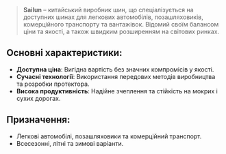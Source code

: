 > **Sailun** – китайський виробник шин, що спеціалізується на доступних шинах для легкових автомобілів, позашляховиків, комерційного транспорту та вантажівок. Відомий своїм балансом ціни та якості, а також швидким розширенням на світових ринках.

## Основні характеристики:

- **Доступна ціна**: Вигідна вартість без значних компромісів у якості.
- **Сучасні технології**: Використання передових методів виробництва та розробки протектора.
- **Висока продуктивність**: Надійне зчеплення та стійкість на мокрих і сухих дорогах.

## Призначення:

- Легкові автомобілі, позашляховики та комерційний транспорт.
- Всесезонні, літні та зимові варіанти.
